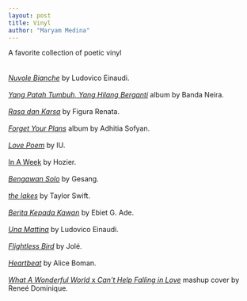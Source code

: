 ```yaml
---
layout: post
title: Vinyl
author: "Maryam Medina"
---
```


A favorite collection of poetic vinyl
<br>
<br>
<br>
[*Nuvole Bianche*](https://youtu.be/VUCI-1vIbUo?si=QoETIYO47a89GZQT) by Ludovico Einaudi.
<br>
<br>
[*Yang Patah Tumbuh, Yang Hilang Berganti*](https://youtube.com/playlist?list=OLAK5uy_lfPlSGfD-nHHSF8nSaS5ugpbVnuXR23DY&si=MVfnosA-uZ2RdPu7) album by Banda Neira.
<br>
<br>
[*Rasa dan Karsa*](https://youtu.be/lLfni1MfGws?si=fsj0QKXTs5eHhb6t) by Figura Renata.
<br>
<br>
[*Forget Your Plans*](https://youtu.be/7HWCawu5J6s?si=zQd_JoB5TcRn57r0) album by Adhitia Sofyan.
<br>
<br>
[*Love Poem*](https://youtu.be/iOKRYIMhaDk?si=hCoKohBTKr2uDVFl) by IU.
<br>
<br>
[In A Week](https://youtu.be/VcNQRiMNDDw?si=8p95eBpOlKuRjTs7) by Hozier.
<br>
<br>
[*Bengawan Solo*](https://youtu.be/WjRDxMVB4GI?si=ooo-q9by9GcBaw1t) by Gesang.
<br>
<br>
[*the lakes*](https://youtu.be/tOHcAc3r2kw?si=XTpVtnvTupN6F3hJ) by Taylor Swift.
<br>
<br>
[*Berita Kepada Kawan*](https://youtu.be/DhRNcZoFS6o?si=1lfZKkz-Fwb9Zt5q) by Ebiet G. Ade.
<br>
<br>
[*Una Mattina*](https://youtu.be/94-PAIMDhaQ?si=jDxm88wacDzL6gz5) by Ludovico Einaudi.
<br>
<br>
[*Flightless Bird*](https://youtu.be/8Ucm052oytM?si=BFF0KhcK1MKQN7Aw) by Jolé.
<br>
<br>
[*Heartbeat*](https://youtu.be/pmBeSRi7eu0?si=P4vOJaoLmmkuB8_0) by Alice Boman.
<br>
<br>
[*What A Wonderful World* x *Can't Help Falling in Love*](https://youtu.be/XBIYD3h1olY?si=TbphQSs5c1mnoVnt) mashup cover by Reneé Dominique.
<br>
<br>
